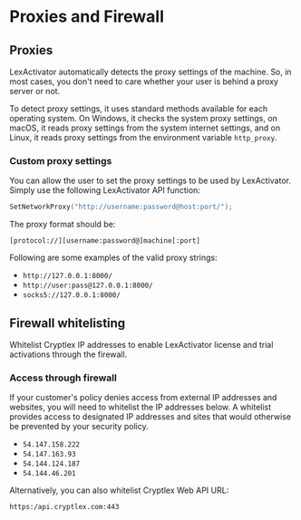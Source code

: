 # Proxies and Firewall

## Proxies

LexActivator automatically detects the proxy settings of the machine. So, in most cases, you don't need to care whether your user is behind a proxy server or not.

To detect proxy settings, it uses standard methods available for each operating system. On Windows, it checks the system proxy settings, on macOS, it reads proxy settings from the system internet settings, and on Linux, it reads proxy settings from the environment variable `http_proxy`.

### Custom proxy settings

You can allow the user to set the proxy settings to be used by LexActivator. Simply use the following LexActivator API function:

```cpp
SetNetworkProxy("http://username:password@host:port/");
```

The proxy format should be: 

`[protocol://][username:password@]machine[:port]`

Following are some examples of the valid proxy strings:

* `http://127.0.0.1:8000/`
* `http://user:pass@127.0.0.1:8000/`
* `socks5://127.0.0.1:8000/`

## Firewall whitelisting

Whitelist Cryptlex IP addresses to enable LexActivator license and trial activations through the firewall.

### Access through firewall <a id="access-through-firewall"></a>

If your customer's policy denies access from external IP addresses and websites, you will need to whitelist the IP addresses below. A whitelist provides access to designated IP addresses and sites that would otherwise be prevented by your security policy.

* `54.147.158.222`
* `54.147.163.93`
* `54.144.124.187`
* `54.144.46.201`

Alternatively, you can also whitelist Cryptlex Web API URL:

`https:/api.cryptlex.com:443`

